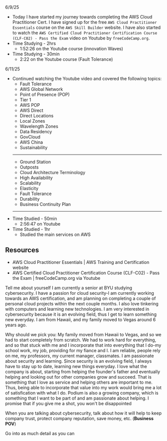 6/9/25
- Today I have started my journey towards completing the AWS Cloud Practitioner Cert. I have signed up for the free `AWS Cloud Practitioner Essentials` course on the `AWS Skill Builder` website. I have also started to watch the `AWS Certified Cloud Practitioner Certification Course (CLF-C02) - Pass the Exam` video on Youtube by `freeCodeCamp.org`.
- Time Studying - 2hrs
	- 1:52:26 on the Youtube course (innovation Waves)
- Time Studying - 30min
	- 2:22 on the Youtube course (Fault Tolerance)

6/11/25
- Continued watching the Youtube video and covered the following topics:
	- Fault Tolerance
	- AWS Global Network
	- Point of Presence (POP)
	- Tier 1
	- AWS POP
	- AWS Direct
	- Direct Locations
	- Local Zones
	- Wavelength Zones
	- Data Residency
	- GovCloud
	- AWS China
	- Sustainability
	- -----------------------
	- Ground Station
	- Outposts
	- Cloud Architecture Terminology
	- High Availability
	- Scalability
	- Elasticity
	- Fault Tolerance
	- Durability
	- Business Continuity Plan
	- -----------------------
- Time Studied - 50min
	- 2:56:47 on Youtube
- Time Studied - 1hr
	- Studied the main services on AWS

## Resources
- AWS Cloud Practitioner Essentials | AWS Training and Certification website
- AWS Certified Cloud Practitioner Certification Course (CLF-C02) - Pass the Exam | freeCodeCamp.org via Youtube

Tell me about yourself
I am currently a senior at BYU studying cybersecurity. I have a passion for cloud security-I am currently working towards an AWS certification, and am planning on completing a couple of personal cloud projects within the next couple months. I also love tinkering with computers and learning new technologies. I am very interested in cybersecurity because it is an evolving field, thus I get to learn something new everyday. I am from Hawaii, and my family moved to Vegas around 6 years ago. 

Why should we pick you:
My family moved from Hawaii to Vegas, and so we had to start completely from scratch. We had to work hard for everything, and so that stuck with me and I incorporate that into everything that I do-my school work, my job, providing for my fiance and I. I am reliable, people rely on me, my professors, my current manager, classmates. I am passionate about security and learning. Since security is an evolving field, I always have to stay up to date, learning new things everyday. I love what the company is about, starting from helping the founder's father and eventually helping and looking out for other companies grow and succeed. That is something that I love as service and helping others are important to me. Thus, being able to incorporate that value into my work would bring me a lot of satisfication with what I do. Podium is also a growing company, which is something that I want to be part of and am passionate about helping. I promise that if you give me a shot, you won't be disappointed

When you are talking about cybersecurity, talk about how it will help to keep company trust, protect company reputation, save money, etc. (**Business POV**)

Go into as much detail as you can